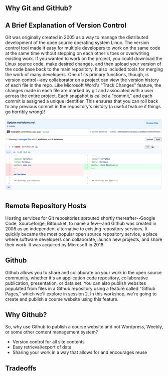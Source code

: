 ## Why Git and GitHub?

## A Brief Explanation of Version Control

Git was originally created in 2005 as a way to manage the distributed development of the open source operating system Linux. The version control tool made it easy for multiple developers to work on the same code at the same time without stepping on each other's toes or overwriting existing work. If you wanted to work on the project, you could download the Linux source code, make desired changes, and then upload your version of the code base back to the main repository. It also included tools for merging the work of many developers. One of its primary functions, though, is version control--any collaborator on a project can view the version history of each file in the repo. Like Microsoft Word's "Track Changes" feature, the changes made in each file are marked by git and associated with a user across the entire project. Each snapshot is called a "commit," and each commit is assigned a unique identifier. This ensures that you can roll back to any previous commit in the repository's history (a useful feature if things go horribly wrong)!

![Viewing commit details on Github is like Track Changes for an entire project](static/github_changes.png)

## Remote Repository Hosts

Hosting services for Git repositories sprouted shortly thereafter--Google Code, Sourceforge, Bitbucket, to name a few--and Github was created in 2008 as an independent alternative to existing repository services. It quickly became the most popular open source repository service, a place where software developers can collaborate, launch new projects, and share their work. It was acquired by Microsoft in 2018.

## Github

Github allows you to share and collaborate on your work in the open source community, whether it's an application code repository, collaborative publication, presentation, or data set. You can also publish websites populated from files in a Github repository using a feature called "Github Pages," which we'll explore in session 2. In this workshop, we're going to create and publish a course website using this feature.

## Why Github? 
So, why use Github to publish a course website and not Wordpress, Weebly, or some other content management system? 

- Version control for all site contents
- Easy retrieval/export of data
- Sharing your work in a way that allows for and encourages reuse

## Tradeoffs
